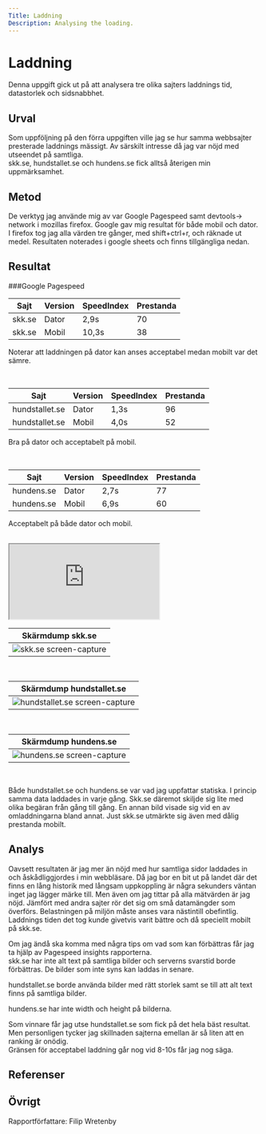 ```yaml
---
Title: Laddning
Description: Analysing the loading.
---
```

Laddning
=======================

Denna uppgift gick ut på att analysera tre olika sajters laddnings tid, datastorlek och sidsnabbhet.

Urval
-----------------------

Som uppföljning på den förra uppgiften ville jag se hur samma webbsajter presterade laddnings mässigt. Av särskilt intresse då jag var nöjd med utseendet på samtliga.<br>
skk.se, hundstallet.se och hundens.se fick alltså återigen min uppmärksamhet.

Metod
-----------------------

De verktyg jag använde mig av var Google Pagespeed samt devtools-> network i mozillas firefox.
Google gav mig resultat för både mobil och dator. 
I firefox tog jag alla värden tre gånger, med shift+ctrl+r, och räknade ut medel. Resultaten noterades i google sheets och finns tillgängliga nedan. 

Resultat
-----------------------

###Google Pagespeed

| Sajt | Version | SpeedIndex | Prestanda |
| ------------ | ------------ | ------------ | ------------ |
| skk.se | Dator | 2,9s | 70 |
| skk.se | Mobil | 10,3s | 38 |

Noterar att laddningen på dator kan anses acceptabel medan mobilt var det sämre. 

<br>

| Sajt | Version | SpeedIndex | Prestanda |
| ------------ | ------------ | ------------ | ------------ |
| hundstallet.se | Dator | 1,3s | 96 |
| hundstallet.se | Mobil | 4,0s | 52 |

Bra på dator och acceptabelt på mobil.

<br>

| Sajt | Version | SpeedIndex | Prestanda |
| ------------ | ------------ | ------------ | ------------ |
| hundens.se | Dator | 2,7s | 77 |
| hundens.se | Mobil | 6,9s | 60 |

Acceptabelt på både dator och mobil.

<br>

<div class="embed-container">
<iframe src="https://docs.google.com/spreadsheets/d/e/2PACX-1vRZAZdE_VnUwrPuHj7oxv5T5KCBdWt29w4C11ncBA9ZKmKhgt5wP2vfVpICmDsK1Jv-OCgf7NgqIYA1/pubhtml?gid=0&amp;single=true&amp;widget=true&amp;headers=false" title="youtubeFrame"></iframe>
</div>

| Skärmdump skk.se |
| ------------ | 
| ![skk.se screen-capture](%base_url%?image/skk-500.jpg) |

<br>

| Skärmdump hundstallet.se |
| ------------ | 
| ![hundstallet.se screen-capture](%base_url%?image/hundstallet-500.jpg) |

<br>

| Skärmdump hundens.se |
| ------------ | 
| ![hundens.se screen-capture](%base_url%?image/hundens-500.jpg) |

<br>

Både hundstallet.se och hundens.se var vad jag uppfattar statiska. I princip samma data laddades in varje gång.
Skk.se däremot skiljde sig lite med olika begäran från gång till gång. En annan bild visade sig vid en av omladdningarna bland annat. Just skk.se utmärkte sig även med dålig prestanda mobilt.

Analys
-----------------------

Oavsett resultaten är jag mer än nöjd med hur samtliga sidor laddades in och åskådliggjordes i min webbläsare. Då jag bor en bit ut på landet där det finns en lång historik med långsam uppkoppling är några sekunders väntan inget jag lägger märke till. 
Men även om jag tittar på alla mätvärden är jag nöjd. Jämfört med andra sajter rör det sig om små datamängder som överförs. Belastningen på miljön måste anses vara nästintill obefintlig. 
Laddnings tiden det tog kunde givetvis varit bättre och då speciellt mobilt på skk.se.

Om jag ändå ska komma med några tips om vad som kan förbättras får jag ta hjälp av Pagespeed insights rapporterna.<br>
skk.se har inte alt text på samtliga bilder och serverns svarstid borde förbättras. De bilder som inte syns kan laddas in senare.

hundstallet.se borde använda bilder med rätt storlek samt se till att alt text finns på samtliga bilder.

hundens.se har inte width och height på bilderna.

Som vinnare får jag utse hundstallet.se som fick på det hela bäst resultat. Men personligen tycker jag skillnaden sajterna emellan är så liten att en ranking är onödig.<br>
Gränsen för acceptabel laddning går nog vid 8-10s får jag nog säga.  


Referenser
-----------------------


Övrigt
-----------------------

Rapportförfattare: Filip Wretenby

